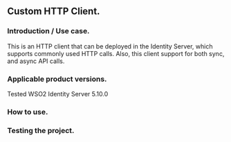 ## Custom HTTP Client.
### Introduction / Use case.
This is an HTTP client that can be deployed in the Identity Server, which supports commonly used HTTP calls. Also, this
 client support for
 both sync, and async
 API calls.

### Applicable product versions.
Tested WSO2 Identity Server 5.10.0

### How to use.


### Testing the project.

